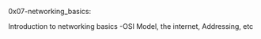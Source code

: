 0x07-networking_basics:

Introduction to networking basics -OSI Model, the internet, Addressing, etc
